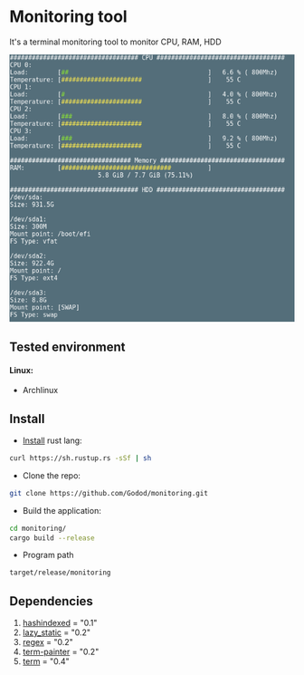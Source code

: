 # Monitoring tool
It's a terminal monitoring tool to monitor CPU, RAM, HDD

![Monitoring](/img/monitoring.png "Monitoring")

## Tested environment
#### Linux:
* Archlinux

## Install
* [Install](https://www.rust-lang.org/en-US/install.html) rust lang:
```bash
curl https://sh.rustup.rs -sSf | sh
```

* Clone the repo:
```bash
git clone https://github.com/Godod/monitoring.git
```

* Build the application:
```bash
cd monitoring/
cargo build --release
```
* Program path
```bash
target/release/monitoring
```

## Dependencies
1. [hashindexed](https://github.com/dhardy/hashindexed) = "0.1"
2. [lazy_static](https://github.com/rust-lang-nursery/lazy-static.rs) = "0.2"
3. [regex](https://github.com/rust-lang/regex) = "0.2"
4. [term-painter](https://github.com/LukasKalbertodt/term-painter) = "0.2"
5. [term](https://github.com/Stebalien/term) = "0.4"
